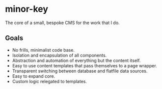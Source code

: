 # minor-key

The core of a small, bespoke CMS for the work that I do.

## Goals

- No frills, minimalist code base.
- Isolation and encapsulation of all components.
- Abstraction and automation of everything but the content itself.
- Easy to use content templates that pass themselves to a page wrapper.
- Transparent switching between database and flatfile data sources.
- Easy to expand core.
- Custom logic relegated to templates.
